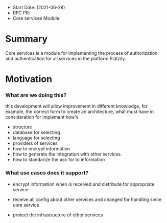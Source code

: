 * Start Date: (2021-06-28)
* RFC PR:
* Core services Module:
# Summary
Core services is a module for implementing the process of authorization and authentication for all services in the platform Platzily.

# Motivation
### What are we doing this?
this development will allow improvement in different knowledge, for example, the correct form to create an architecture, what must have in consideration for implement how's
* structure
* database for selecting
* language for selecting
* providers of services
* how to encrypt information
* how to generate the integration with other services.
* how to standarize the ask for to information

### What use cases does it support?

* encrypt information when is received and distribute for appropriate service.

* receive all config about other services and changed for handling since core service

* protect the infrastructure of other services
